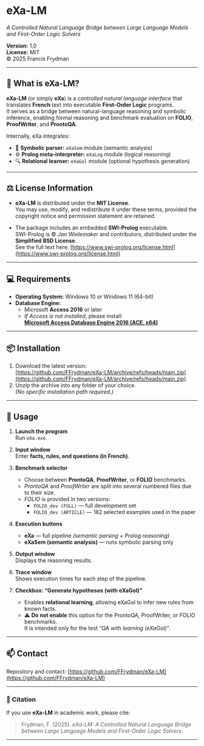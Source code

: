 # eXa-LM  
*A Controlled Natural Language Bridge between Large Language Models and First-Order Logic Solvers*  

**Version:** 1.0  
**License:** MIT  
© 2025 Francis Frydman  

---

## 🧠 What is eXa-LM?

**eXa-LM** (or simply **eXa**) is a *controlled natural language interface* that translates **French** text into executable **First-Order Logic** programs.  
It serves as a bridge between natural-language reasoning and symbolic inference, enabling formal reasoning and benchmark evaluation on **FOLIO**, **ProofWriter**, and **ProntoQA**.

Internally, eXa integrates:
- 🧩 **Symbolic parser:** `eXaSem` module (semantic analysis)  
- ⚙️ **Prolog meta-interpreter:** `eXaLog` module (logical reasoning)  
- 🔍 **Relational learner:** `eXaGol` module (optional hypothesis generation)

---

## ⚖️ License Information

- **eXa-LM** is distributed under the **MIT License**.  
  You may use, modify, and redistribute it under these terms, provided the copyright
  notice and permission statement are retained.  

- The package includes an embedded **SWI-Prolog** executable.  
  SWI-Prolog is © *Jan Wielemaker* and contributors, distributed under the **Simplified BSD License**.  
  See the full text here: [https://www.swi-prolog.org/license.html](https://www.swi-prolog.org/license.html)

---

## 💻 Requirements

- **Operating System:** Windows 10 or Windows 11 (64-bit)  
- **Database Engine:**  
  - Microsoft **Access 2016** or later  
  - *If Access is not installed*, please install:  
    [**Microsoft Access Database Engine 2016 (ACE, x64)**](https://www.microsoft.com/en-us/download/details.aspx?id=54920)

---

## 📦 Installation

1. Download the latest version:  
   [https://github.com/FFrydman/eXa-LM/archive/refs/heads/main.zip](https://github.com/FFrydman/eXa-LM/archive/refs/heads/main.zip)
2. Unzip the archive into any folder of your choice.  
   *(No specific installation path required.)*

---

## 🚀 Usage

1. **Launch the program**  
   Run `eXa.exe`.

2. **Input window**  
   Enter **facts, rules, and questions (in French)**.

3. **Benchmark selector**  
   - Choose between **ProntoQA**, **ProofWriter**, or **FOLIO** benchmarks.  
   - *ProntoQA* and *ProofWriter* are split into several numbered files due to their size.  
   - *FOLIO* is provided in two versions:  
     - `FOLIO_dev (FULL)` — full development set  
     - `FOLIO_dev (ARTICLE)` — 182 selected examples used in the paper

4. **Execution buttons**
   - **eXa** — full pipeline *(semantic parsing + Prolog reasoning)*  
   - **eXaSem (semantic analysis)** — runs symbolic parsing only  

5. **Output window**  
   Displays the reasoning results.

6. **Trace window**  
   Shows execution times for each step of the pipeline.

7. **Checkbox: “Generate hypotheses (with eXaGol)”**  
   - Enables **relational learning**, allowing eXaGol to infer new rules from known facts.  
   - ⚠️ **Do not enable** this option for the ProntoQA, ProofWriter, or FOLIO benchmarks.  
     It is intended only for the test *“QA with learning (eXaGol)”*.

---

## 📫 Contact

Repository and contact: [https://github.com/FFrydman/eXa-LM](https://github.com/FFrydman/eXa-LM)

---

### 📄 Citation

If you use **eXa-LM** in academic work, please cite:

> Frydman, F. (2025). *eXa-LM: A Controlled Natural Language Bridge between Large Language Models and First-Order Logic Solvers*.

---
